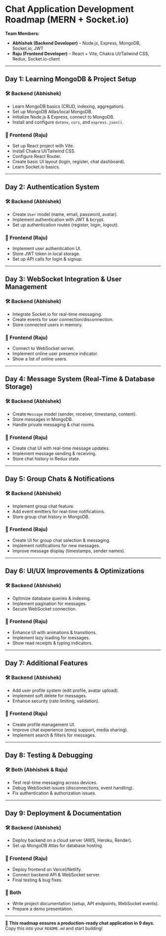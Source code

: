 # Chat Application Development Roadmap (MERN + Socket.io)
**Team Members:**  
- **Abhishek (Backend Developer)** – Node.js, Express, MongoDB, Socket.io, JWT  
- **Raju (Frontend Developer)** – React + Vite, Chakra UI/Tailwind CSS, Redux, Socket.io-client  

---

##  Day 1: Learning MongoDB & Project Setup  
### 🛠 Backend (Abhishek)
- Learn MongoDB basics (CRUD, indexing, aggregation).  
- Set up MongoDB Atlas/local MongoDB.  
- Initialize Node.js & Express, connect to MongoDB.  
- Install and configure `dotenv`, `cors`, and `express.json()`.  

### 🎨 Frontend (Raju)
- Set up React project with Vite.  
- Install Chakra UI/Tailwind CSS.  
- Configure React Router.  
- Create basic UI layout (login, register, chat dashboard).  
- Learn Socket.io basics.  

---

##  Day 2: Authentication System  
### 🛠 Backend (Abhishek)
- Create `User` model (name, email, password, avatar).  
- Implement authentication with JWT & bcrypt.  
- Set up authentication routes (register, login, logout).  

### 🎨 Frontend (Raju)
- Implement user authentication UI.  
- Store JWT token in local storage.  
- Set up API calls for login & signup.  

---

##  Day 3: WebSocket Integration & User Management  
### 🛠 Backend (Abhishek)
- Integrate Socket.io for real-time messaging.  
- Create events for user connection/disconnection.  
- Store connected users in memory.  

### 🎨 Frontend (Raju)
- Connect to WebSocket server.  
- Implement online user presence indicator.  
- Show a list of online users.  

---

##  Day 4: Message System (Real-Time & Database Storage)  
### 🛠 Backend (Abhishek)
- Create `Message` model (sender, receiver, timestamp, content).  
- Store messages in MongoDB.  
- Handle private messaging & chat rooms.  

### 🎨 Frontend (Raju)
- Create chat UI with real-time message updates.  
- Implement message sending & receiving.  
- Store chat history in Redux state.  

---

##  Day 5: Group Chats & Notifications  
### 🛠 Backend (Abhishek)
- Implement group chat feature.  
- Add event emitters for real-time notifications.  
- Store group chat history in MongoDB.  

### 🎨 Frontend (Raju)
- Create UI for group chat selection & messaging.  
- Implement notifications for new messages.  
- Improve message display (timestamps, sender names).  

---

##  Day 6: UI/UX Improvements & Optimizations  
### 🛠 Backend (Abhishek)
- Optimize database queries & indexing.  
- Implement pagination for messages.  
- Secure WebSocket connection.  

### 🎨 Frontend (Raju)
- Enhance UI with animations & transitions.  
- Implement lazy loading for messages.  
- Show read receipts & typing indicators.  

---

##  Day 7: Additional Features  
### 🛠 Backend (Abhishek)
- Add user profile system (edit profile, avatar upload).  
- Implement soft delete for messages.  
- Enhance security (rate limiting, validation).  

### 🎨 Frontend (Raju)
- Create profile management UI.  
- Improve chat experience (emoji support, media sharing).  
- Implement search & filters for messages.  

---

##  Day 8: Testing & Debugging  
### 🛠 Both (Abhishek & Raju)
- Test real-time messaging across devices.  
- Debug WebSocket issues (disconnections, event handling).  
- Fix authentication & authorization issues.  

---

##  Day 9: Deployment & Documentation  
### 🛠 Backend (Abhishek)
- Deploy backend on a cloud server (AWS, Heroku, Render).  
- Set up MongoDB Atlas for database hosting.  

### 🎨 Frontend (Raju)
- Deploy frontend on Vercel/Netlify.  
- Connect backend API & WebSocket server.  
- Final testing & bug fixes.  

### 📝 Both
- Write project documentation (setup, API endpoints, WebSocket events).  
- Prepare a demo presentation.  

---

🚀 **This roadmap ensures a production-ready chat application in 9 days.** Copy this into your `README.md` and start building!  
